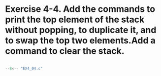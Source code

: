 # Exercise 4-4. Add the commands to print the top element of the stack without popping, to duplicate it, and to swap the top two elements.Add a command to clear the stack.

``` c

--8<-- "EX4_04.c"

```
